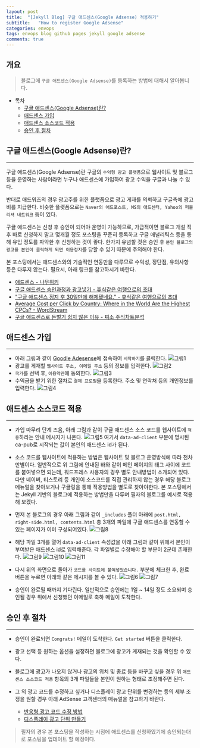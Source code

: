 ```yaml
---
layout: post
title:  "[Jekyll Blog] 구글 애드센스(Google Adsense) 적용하기"
subtitle:   "How to register Google Adsense"
categories: envops
tags: envops blog github pages jekyll google adsense 
comments: true
---
```



## 개요
> 블로그에 `구글 애드센스(Google Adsense)`를 등록하는 방법에 대해서 알아봅니다.  
  
- 목차
	- [구글 애드센스(Google Adsense)란?](#구글-애드센스google-adsense란)
	- [애드센스 가입](#애드센스-가입)
	- [애드센스 소스코드 적용](#애드센스-소스코드-적용)  
	- [승인 후 절차](#승인-후-절차)
  
  
## 구글 애드센스(Google Adsense)란? 
---
구글 애드센스(Google Adsense)란 구글의 `수익형 광고 플랫폼`으로 웹사이트 및 블로그 등을 운영하는 사람이라면 누구나 애드센스에 가입하여 광고 수익을 구글과 나눌 수 있다. 

반대로 애드워즈의 경우 광고주를 위한 플랫폼으로 광고 게재를 의뢰하고 구글측에 광고비를 지급한다. 비슷한 플랫폼으로는 `Naver의 애드포스트, MS의 애드센터, Yahoo의 퍼블리셔 네트워크` 등이 있다.

구글 애드센스는 신청 후 승인이 되어야 운영이 가능하므로, 가급적이면 블로그 개설 직후 바로 신청하지 말고 몇개월 정도 포스팅을 꾸준히 등록하고 구글 애널리틱스 등을 통해 유입 정도를 파악한 후 신청하는 것이 좋다. 한가지 유념할 것은 승인 후 `본인 블로그의 광고를 본인이 클릭하게 되면 이용정지`를 당할 수 있기 때문에 주의해야 한다.

본 포스팅에서는 애드센스와의 기술적인 연동만을 다루므로 수익성, 장단점, 유의사항 등은 다루지 않는다. 필요시, 아래 링크를 참고하시기 바란다.
* [애드센스 - 나무위키](https://namu.wiki/w/%EC%95%A0%EB%93%9C%EC%84%BC%EC%8A%A4)
* [구글 애드센스 승인과정과 광고넣기 - 휴식같은 여행으로의 초대](https://invitetour.tistory.com/38)
* ["구글 애드센스 정지 후 30일만에 해제됐네요." - 휴식같은 여행으로의 초대](https://invitetour.tistory.com/128)
* [Average Cost per Click by Country: Where in the World Are the Highest CPCs? - WordStream](https://www.wordstream.com/blog/ws/2015/07/06/average-cost-per-click)
* [구글 애드센스로 돈벌기 쉽지 않은 이유 - 찌소 주식차트분석](https://jjisso.tistory.com/317)

## 애드센스 가입
---
+ 아래 그림과 같이 [Goodle Adesense](https://www.google.com/adsense/)에 접속하여 `시작하기`를 클릭한다.
  ![그림1](https://theorydb.github.io/assets/img/envops/2020-04-20-envops-blog-how-to-register-google-adsense-1.png)
+ 광고를 게재할 `웹사이트 주소, 이메일 주소` 등의 정보를 입력한다.
  ![그림2](https://theorydb.github.io/assets/img/envops/2020-04-20-envops-blog-how-to-register-google-adsense-2.png)
+ `국가`를 선택 후, `이용약관`에 동의한다.
  ![그림3](https://theorydb.github.io/assets/img/envops/2020-04-20-envops-blog-how-to-register-google-adsense-3.png)
+ 수익금을 받기 위한 절차로 `결제 프로필`을 등록한다. 주소 및 연락처 등의 개인정보를 입력한다.
  ![그림4](https://theorydb.github.io/assets/img/envops/2020-04-20-envops-blog-how-to-register-google-adsense-4.png)

## 애드센스 소스코드 적용
---
* 가입 마무리 단계 즈음, 아래 그림과 같이 구글 애드센스 소스 코드를 웹사이트에 `적용`하라는 안내 메시지가 나온다. 
  ![그림5](https://theorydb.github.io/assets/img/envops/2020-04-20-envops-blog-how-to-register-google-adsense-5.png)
  여기서 `data-ad-client` 부분에 명시된 ca-pub로 시작되는 값이 본인의 애드센스 id가 된다. 

* 소스 코드를 웹사이트에 적용하는 방법은 웹사이트 및 블로그 운영방식에 따라 천차만별이다. 일반적으로 위 그림에 안내된 바와 같이 메인 페이지의 <head>태그 사이에 코드를 붙여넣으면 되는데, 워드프레스 사용자의 경우 별도 안내방법이 소개되어 있다. 다만 네이버, 티스토리 등 개인이 소스코드를 직접 관리하지 않는 경우 해당 블로그 메뉴얼을 찾아보거나 구글링을 통해 적용방법을 별도로 찾아야한다. 본 포스팅에서는 Jekyll 기반의 블로그에 적용하는 방법만을 다루며 필자의 블로그를 예시로 적용해 보겠다.

* 먼저 본 블로그의 경우 아래 그림과 같이 `_includes` 폴더 아래에 `post.html, right-side.html, contents.html` 총 3개의 파일에 구글 애드센스를 연동할 수 있는 페이지가 이미 구성되어있다. 
  ![그림8](https://theorydb.github.io/assets/img/envops/2020-04-20-envops-blog-how-to-register-google-adsense-8.png)

* 해당 파일 3개를 열어 `data-ad-client` 속성값을 아래 그림과 같이 위에서 본인이 부여받은 애드센스 id로 입력해준다. 각 파일별로 수정해야 할 부분이 2군데 존재한다.
  ![그림9](https://theorydb.github.io/assets/img/envops/2020-04-20-envops-blog-how-to-register-google-adsense-9.png)
  ![그림10](https://theorydb.github.io/assets/img/envops/2020-04-20-envops-blog-how-to-register-google-adsense-10.png)
  ![그림11](https://theorydb.github.io/assets/img/envops/2020-04-20-envops-blog-how-to-register-google-adsense-11.png)

* 다시 위의 화면으로 돌아가 `코드를 사이트에 붙여넣었습니다.` 부분에 체크한 후, 완료 버튼을 누르면 아래와 같은 메시지를 볼 수 있다.
  ![그림6](https://theorydb.github.io/assets/img/envops/2020-04-20-envops-blog-how-to-register-google-adsense-6.png)
  ![그림7](https://theorydb.github.io/assets/img/envops/2020-04-20-envops-blog-how-to-register-google-adsense-7.png)

* 승인이 완료될 때까지 기다린다. 일반적으로 승인에는 1일 ~ 14일 정도 소요되며 승인될 경우 위에서 신청했던 이메일로 축하 메일이 도착한다.

## 승인 후 절차
---
* 승인이 완료되면 `Congrats!` 메일이 도착한다. `Get started` 버튼을 클릭한다.

* 광고 선택 등 원하는 옵션을 설정하면 블로그에 광고가 게재되는 것을 확인할 수 있다.

* 블로그에 광고가 나오지 않거나 광고의 위치 및 종료 등을 바꾸고 싶을 경우 위 `애드센스 소스코드 적용` 항목의 3개 파일들을 본인이 원하는 형태로 조정해주면 된다. 

* 그 외 광고 코드를 수정하고 싶거나 디스플레이 광고 단위를 변경하는 등의 세부 조정을 원할 경우 아래 AdSense 고객센터의 매뉴얼을 참고하기 바란다.
  + [반응형 광고 코드 수정 방법](https://support.google.com/adsense/answer/9183363?hl=ko)
  + [디스플레이 광고 단위 만들기](https://support.google.com/adsense/answer/9274025?visit_id=637229849626433504-2364562223&rd=1)

> 필자의 경우 본 포스팅을 작성하는 시점에 애드센스를 신청하였기에 승인되는대로 포스팅을 업데이트 할 예정이다. 


